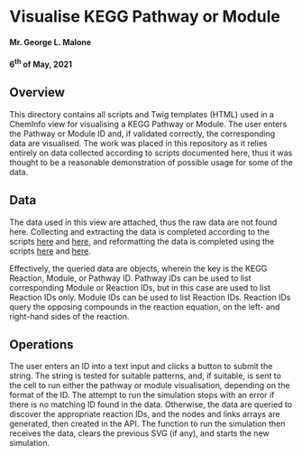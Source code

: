 # Visualise KEGG Pathway or Module
#### Mr. George L. Malone
#### 6<sup>th</sup> of May, 2021


## Overview

This directory contains all scripts and Twig templates (HTML) used in a
ChemInfo view for visualising a KEGG Pathway or Module.  The user enters the
Pathway or Module ID and, if validated correctly, the corresponding data are
visualised.  The work was placed in this repository as it relies entirely on
data collected according to scripts documented here, thus it was thought to be
a reasonable demonstration of possible usage for some of the data.


## Data

The data used in this view are attached, thus the raw data are not found here.
Collecting and extracting the data is completed according to the scripts
[here][1] and [here][2], and reformatting the data is completed using the
scripts [here][3] and [here][4].

Effectively, the queried data are objects, wherein the key is the KEGG
Reaction, Module, or Pathway ID.  Pathway IDs can be used to list corresponding
Module or Reaction IDs, but in this case are used to list Reaction IDs only.
Module IDs can be used to list Reaction IDs.  Reaction IDs query the opposing
compounds in the reaction equation, on the left- and right-hand sides of the
reaction.


## Operations

The user enters an ID into a text input and clicks a button to submit the
string.  The string is tested for suitable patterns, and, if suitable, is sent
to the cell to run either the pathway or module visualisation, depending on the
format of the ID.  The attempt to run the simulation stops with an error if
there is no matching ID found in the data.  Otherwise, the data are queried to
discover the appropriate reaction IDs, and the nodes and links arrays are
generated, then created in the API.  The function to run the simulation then
receives the data, clears the previous SVG (if any), and starts the new
simulation.


[1]:https://github.com/glm729/mtdtag/blob/master/collect/collect05Kegg.rb
[2]:https://github.com/glm729/mtdtag/blob/master/collect/collect06Kegg.rb
[3]:https://github.com/glm729/mtdtag/blob/master/arrange/arrange06Kegg.R
[4]:https://github.com/glm729/mtdtag/blob/master/arrange/arrange07Kegg.rb

